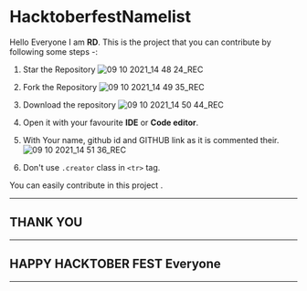 # HacktoberfestNamelist
Hello Everyone I am **RD**.
This is the project that you can contribute by following some steps -:

 1. Star the Repository
 ![09 10 2021_14 48 24_REC](https://user-images.githubusercontent.com/48854628/136652809-ce455e16-acbd-4ba2-89c0-2d203dfd218f.png)
 
 2. Fork the Repository
 ![09 10 2021_14 49 35_REC](https://user-images.githubusercontent.com/48854628/136652814-5e3ac3f7-2ac1-4fae-b4cd-f5f11d77263d.png)
 
 3. Download the repository
 ![09 10 2021_14 50 44_REC](https://user-images.githubusercontent.com/48854628/136652815-5f5aadec-4131-43dd-90fe-65a1f5d3c133.png)
 
 4. Open it with your favourite **IDE** or **Code editor**.
 
 5. With Your name, github id and GITHUB link as it is commented their.
 ![09 10 2021_14 51 36_REC](https://user-images.githubusercontent.com/48854628/136652817-838467b6-10a8-4b20-88d1-a3cee2ed8801.png)
 
 6. Don't use `.creator` class in `<tr>` tag.

You can easily contribute in this project .
***

## THANK YOU

***

## HAPPY HACKTOBER FEST Everyone

***


